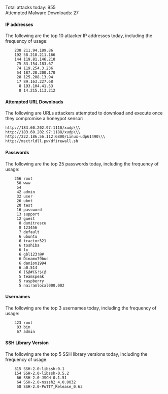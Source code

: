 Total attacks today: 955  
Attempted Malware Downloads: 27 

#### IP addresses
The following are the top 10 attacker IP addresses today, including the frequency of usage:
```
    238 211.94.189.86
    192 58.218.211.166
    144 119.81.146.210
     75 83.154.183.67
     74 119.254.3.236
     54 187.28.200.170
     28 125.208.13.94
     17 89.163.227.68
      8 193.104.41.53
      8 14.215.113.212
```

#### Attempted URL Downloads
The following are URLs attackers attempted to download and execute once they compromise a honeypot sensor:
```
http://183.60.202.97:1110/xudp\\\
http://183.60.202.97:1188/xudp\\\
http://222.186.56.112:6800/Linux-udp61490\\\
http://msctrldll.pw/dfirewall.sh
```

#### Passwords
The following are the top 25 passwords today, including the frequency of usage:
```
    256 root
     58 www
     54 
     42 admin
     32 user
     26 ubnt
     20 test
     16 password
     13 support
     12 guest
      8 dumitrescu
      8 123456
      7 default
      6 ubuntu
      6 tractor321
      6 toshiba
      6 lx
      6 gbl123!@#
      6 Dinamo79buc
      6 danion1994
      6 a0.514
      6 )&@#(&!$(@
      5 teamspeak
      5 raspberry
      5 nairamlocal000.002
```

#### Usernames
The following are the top 3 usernames today, including the frequency of usage:
```
    423 root
     83 bin
     67 admin
```

#### SSH Library Version
The following are the top 5 SSH library versions today, including the frequency of usage:
```
    315 SSH-2.0-libssh-0.1
    154 SSH-2.0-libssh-0.5.2
     66 SSH-2.0-JSCH-0.1.51
     64 SSH-2.0-nsssh2_4.0.0032
     58 SSH-2.0-PuTTY_Release_0.63
```
